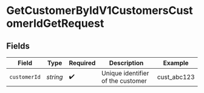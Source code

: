 # GetCustomerByIdV1CustomersCustomerIdGetRequest


## Fields

| Field                             | Type                              | Required                          | Description                       | Example                           |
| --------------------------------- | --------------------------------- | --------------------------------- | --------------------------------- | --------------------------------- |
| `customerId`                      | *string*                          | :heavy_check_mark:                | Unique identifier of the customer | cust_abc123                       |